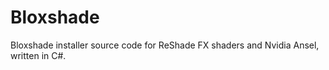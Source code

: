 # Bloxshade
Bloxshade installer source code for ReShade FX shaders and Nvidia Ansel, written in C#. 
